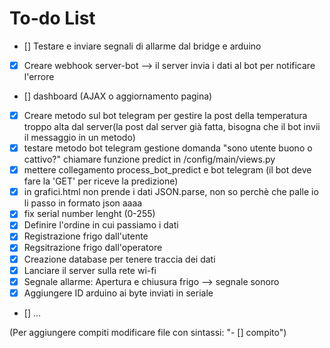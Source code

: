 # To-do List
- [] Testare e inviare segnali di allarme dal bridge e arduino
- [x] Creare webhook server-bot --> il server invia i dati al bot per notificare l'errore
- [] dashboard (AJAX o aggiornamento pagina)
- [x] Creare metodo sul bot telegram per gestire la post della temperatura troppo alta dal server(la post dal server già fatta, bisogna che il bot invii il messaggio in un metodo)
- [x] testare metodo bot telegram gestione domanda "sono utente buono o cattivo?" chiamare funzione predict in /config/main/views.py
- [x] mettere collegamento process_bot_predict e bot telegram (il bot deve fare la 'GET' per riceve la predizione)
- [x] in grafici.html non prende i dati JSON.parse, non so perchè che palle io li passo in formato json aaaa
- [x] fix serial number lenght (0-255)
- [x] Definire l'ordine in cui passiamo i dati
- [x] Registrazione frigo dall'utente
- [x] Regsitrazione frigo dall'operatore
- [x] Creazione database per tenere traccia dei dati
- [x] Lanciare il server sulla rete wi-fi
- [x] Segnale allarme: Apertura e chiusura frigo --> segnale sonoro
- [x] Aggiungere ID arduino ai byte inviati in seriale
- [] ...


(Per aggiungere compiti modificare file con sintassi: "- [] compito") 
